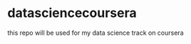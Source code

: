 datasciencecoursera
===================

this repo will be used for my data science track on coursera
